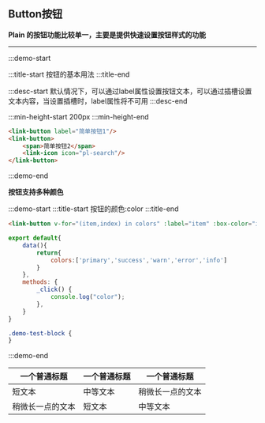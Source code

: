 ## Button按钮

**Plain 的按钮功能比较单一，主要是提供快速设置按钮样式的功能**

---

:::demo-start

:::title-start
按钮的基本用法
:::title-end

:::desc-start
默认情况下，可以通过label属性设置按钮文本，可以通过插槽设置文本内容，当设置插槽时，label属性将不可用
:::desc-end

:::min-height-start
200px
:::min-height-end

```html
<link-button label="简单按钮1"/>
<link-button>
    <span>简单按钮2</span>
    <link-icon icon="pl-search"/>
</link-button>
```
:::demo-end

**按钮支持多种颜色**

:::demo-start
:::title-start
按钮的颜色:color
:::title-end
```html
<link-button v-for="(item,index) in colors" :label="item" :box-color="item" :key="index"/>
```
```js
export default{
    data(){
        return{
            colors:['primary','success','warn','error','info']
        }
    },
    methods: {
        _click() {
            console.log("color");
        },
    }
}
```
```css
.demo-test-block {
}
```
:::demo-end


| 一个普通标题 | 一个普通标题 | 一个普通标题 |
| ------ | ------ | ------ |
| 短文本 | 中等文本 | 稍微长一点的文本 |
| 稍微长一点的文本 | 短文本 | 中等文本 |

